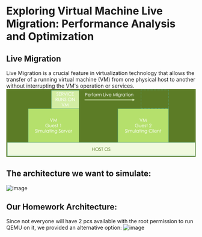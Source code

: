 # Exploring Virtual Machine Live Migration: Performance Analysis and Optimization

## Live Migration
Live Migration is a crucial feature in virtualization technology that allows the transfer of a running virtual machine (VM) from one physical host to another without interrupting the VM's operation or services.
![](../assets/2025-06-10-21-20-15.png)

## The architecture we want to simulate:
<img width="449" height="253" alt="image" src="https://github.com/user-attachments/assets/d4c4f8e9-0685-4556-b1df-8f2cc279c459" />

## Our Homework Architecture:
Since not everyone will have 2 pcs available with the root permission to run QEMU on it, we provided an alternative option: 
<img width="486" height="281" alt="image" src="https://github.com/user-attachments/assets/06c62b41-4dfe-48c7-8183-b4e3e82b49b5" />
